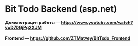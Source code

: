 # Bit Todo Backend (asp.net)

#### Демонстрация работы — https://www.youtube.com/watch?v=D7DGjPq2XUM
#### Frontend — https://github.com/ZTMatvey/BitTodo_Frontend
